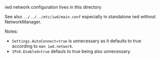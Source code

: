 iwd network configuration lives in this directory

See also `../../../etc/iwd/main.conf` especially in standalone iwd without
NetworkManager.

Notes:

* `Settings.AutoConnect=true` is unnecessary as it defaults to true
  according to `man iwd.network`.
* `IPv6.Enabled=true` defauls to true being also unnecessary.
